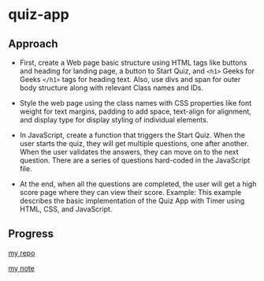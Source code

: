 # quiz-app

## Approach

* First, create a Web page basic structure using HTML tags like buttons and heading for landing page, a button to Start Quiz, and `<h1>` Geeks for Geeks `</h1>` tags for heading text. Also, use divs and span for outer body structure along with relevant Class names and IDs.

* Style the web page using the class names with CSS properties like font weight for text margins, padding to add space, text-align for alignment, and display type for display styling of individual elements.

* In JavaScript, create a function that triggers the Start Quiz. When the user starts the quiz, they will get multiple questions, one after another. When the user validates the answers, they can move on to the next question. There are a series of questions hard-coded in the JavaScript file.

* At the end, when all the questions are completed, the user will get a high score page where they can view their score.
Example: This example describes the basic implementation of the Quiz App with Timer using HTML, CSS, and JavaScript.

## Progress
[my repo](https://github.com/spectrumzero/quiz-app)

[my note](https://github.com/spectrumzero/projectNote/tree/main/PROJECTS/quiz-app)
